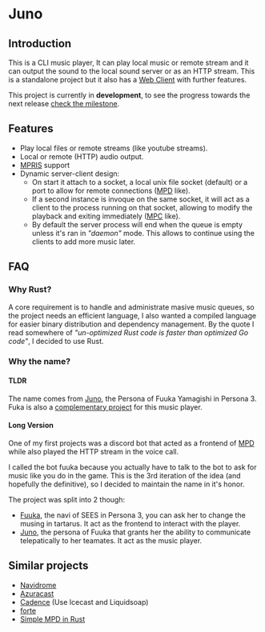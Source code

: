 # Juno

## Introduction

This is a CLI music player, It can play local music or remote stream and it can
output the sound to the local sound server or as an HTTP stream. This is a
standalone project but it also has a [Web Client](https://codeberg.org/aleidk/fuuka) with further features.

This project is currently in **development**, to see the progress towards the next release [check the milestone](https://codeberg.org/aleidk/juno/milestone/5195).

## Features

- Play local files or remote streams (like youtube streams).
- Local or remote (HTTP) audio output.
- [MPRIS](https://wiki.archlinux.org/title/MPRIS) support
- Dynamic server-client design:
    - On start it attach to a socket, a local unix file socket (default) or a port to allow for remote connections ([MPD](https://wiki.archlinux.org/title/Music_Player_Daemon) like).
    - If a second instance is invoque on the same socket, it will act as a client to the process running on that socket, allowing to modify the playback and exiting immediately ([MPC](https://www.musicpd.org/clients/mpc/) like).
    - By default the server process will end when the queue is empty unless it's ran in _"daemon"_ mode. This allows to continue using the clients to add more music later.

## FAQ

### Why Rust?

A core requirement is to handle and administrate masive music queues, so the
project needs an efficient language, I also wanted a compiled language for
easier binary distribution and dependency management. By the quote I read
somewhere of _"un-optimized Rust code is faster than optimized Go code"_, I
decided to use Rust.

### Why the name?

#### TLDR

The name comes from [Juno](https://megamitensei.fandom.com/wiki/Juno), the Persona of Fuuka Yamagishi in Persona 3.
Fuka is also a [complementary project](https://codeberg.org/aleidk/fuuka) for this music player.

#### Long Version

One of my first projects was a discord bot that acted as a frontend of
[MPD](https://wiki.archlinux.org/title/Music_Player_Daemon) while also played the HTTP stream in the voice call.

I called the bot fuuka because you actually have to talk to the bot to ask for
music like you do in the game. This is the 3rd iteration of the idea (and
hopefully the definitive), so I decided to maintain the name in it's honor.

The project was split into 2 though:
- [Fuuka](https://megamitensei.fandom.com/wiki/Fuuka_Yamagishi), the navi of SEES in Persona 3, you can ask her to change the musing in tartarus. It act as the frontend to interact with the player.
- [Juno](https://megamitensei.fandom.com/wiki/Juno), the persona of Fuuka that grants her the ability to communicate telepatically to her teamates. It act as the music player.

## Similar projects

- [Navidrome](https://www.navidrome.org)
- [Azuracast](https://www.azuracast.com/)
- [Cadence](https://github.com/kenellorando/cadence) (Use Icecast and Liquidsoap)
- [forte](https://github.com/kaangiray26/forte)
- [Simple MPD in Rust](https://dev.to/tsirysndr/how-i-built-a-simple-music-player-daemon-in-rust-with-a-cliweb-ui-51e0)

